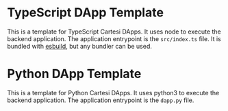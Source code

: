 # TypeScript DApp Template

This is a template for TypeScript Cartesi DApps. It uses node to execute the backend application.
The application entrypoint is the `src/index.ts` file. It is bundled with [esbuild](https://esbuild.github.io), but any bundler can be used.


# Python DApp Template

This is a template for Python Cartesi DApps. It uses python3 to execute the backend application.
The application entrypoint is the `dapp.py` file.
